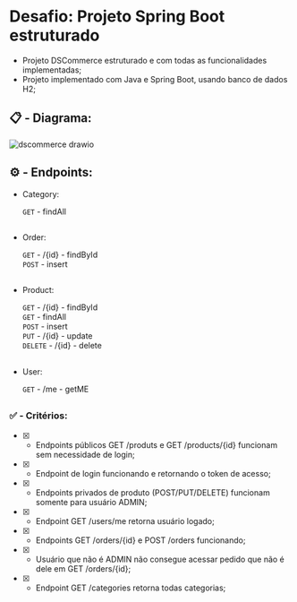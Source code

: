# Desafio: Projeto Spring Boot estruturado

- Projeto DSCommerce estruturado e com todas as funcionalidades implementadas;
- Projeto implementado com Java e Spring Boot, usando banco de dados H2;

##

## :clipboard: - Diagrama:

![dscommerce drawio](https://github.com/carloshenriquefs/dscommerce-java/assets/54969405/c4e5ab38-c536-49f1-a27e-80fb4d14f6e4)

##

## :gear: - Endpoints:

* Category:

    ```GET``` - findAll <br /> 

##

* Order:

    ```GET``` - /{id} - findById <br />
    ```POST``` - insert <br />

##

* Product:

    ```GET``` - /{id} - findById <br />
    ```GET``` - findAll <br /> 
    ```POST``` - insert <br />
    ```PUT``` - /{id} - update <br />
    ```DELETE``` - /{id} - delete <br />

##

* User: 

    ```GET``` - /me - getME

##

### :white_check_mark: - Critérios:

- [x] - Endpoints públicos GET /produts e GET /products/{id} funcionam sem necessidade de login;
- [x] - Endpoint de login funcionando e retornando o token de acesso;
- [x] - Endpoints privados de produto (POST/PUT/DELETE) funcionam somente para usuário ADMIN;
- [x] - Endpoint GET /users/me retorna usuário logado;
- [x] - Endpoints GET /orders/{id} e POST /orders funcionando;
- [x] - Usuário que não é ADMIN não consegue acessar pedido que não é dele em GET /orders/{id};
- [x] - Endpoint GET /categories retorna todas categorias;



